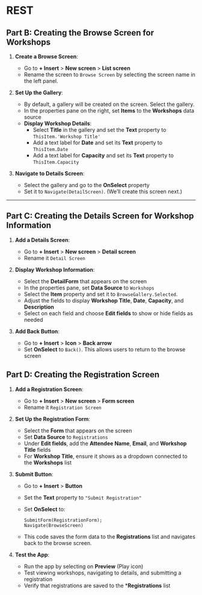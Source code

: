 # REST


## Part B: Creating the Browse Screen for Workshops

1. **Create a Browse Screen**:
   - Go to **+ Insert** > **New screen** > **List screen**
   - Rename the screen to `Browse Screen` by selecting the screen name in the left panel.

2. **Set Up the Gallery**:
   - By default, a gallery will be created on the screen. Select the gallery.
   - In the properties pane on the right, set **Items** to the **Workshops** data source
   - **Display Workshop Details**:
     - Select **Title** in the gallery and set the **Text** property to `ThisItem.'Workshop Title'`
     - Add a text label for **Date** and set its **Text** property to `ThisItem.Date`
     - Add a text label for **Capacity** and set its **Text** property to `ThisItem.Capacity`

3. **Navigate to Details Screen**:
   - Select the gallery and go to the **OnSelect** property
   - Set it to `Navigate(DetailScreen)`. (We’ll create this screen next.)

---

## Part C: Creating the Details Screen for Workshop Information

1. **Add a Details Screen**:
   - Go to **+ Insert** > **New screen** > **Detail screen**
   - Rename it `Detail Screen`

2. **Display Workshop Information**:
   - Select the **DetailForm** that appears on the screen
   - In the properties pane, set **Data Source** to `Workshops`
   - Select the **Item** property and set it to `BrowseGallery.Selected`.
   - Adjust the fields to display **Workshop Title**, **Date**, **Capacity**, and **Description**
   - Select on each field and choose **Edit fields** to show or hide fields as needed

3. **Add Back Button**:
   - Go to **+ Insert** > **Icon** > **Back arrow**
   - Set **OnSelect** to `Back()`. This allows users to return to the browse screen

## Part D: Creating the Registration Screen

1. **Add a Registration Screen**:
   - Go to **+ Insert** > **New screen** > **Form screen**
   - Rename it `Registration Screen`

2. **Set Up the Registration Form**:
   - Select the **Form** that appears on the screen
   - Set **Data Source** to `Registrations`
   - Under **Edit fields**, add the **Attendee Name**, **Email**, and **Workshop Title** fields
   - For **Workshop Title**, ensure it shows as a dropdown connected to the **Workshops** list

3. **Submit Button**:
   - Go to **+ Insert** > **Button**
   - Set the **Text** property to `"Submit Registration"`
   - Set **OnSelect** to:
  
     ```powerapps
     SubmitForm(RegistrationForm);
     Navigate(BrowseScreen)
     ```

   - This code saves the form data to the **Registrations** list and navigates back to the browse screen.

4. **Test the App**:
   - Run the app by selecting on **Preview** (Play icon)
   - Test viewing workshops, navigating to details, and submitting a registration
   - Verify that registrations are saved to the ***Registrations** list
